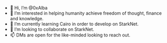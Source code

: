 - 👋 Hi, I’m @0xAlba
- 👀 I’m interested in helping humanity achieve freedom of thought, finance and knowledge.
- 🌱 I’m currently learning Cairo in order to develop on StarkNet.
- 💞️ I’m looking to collaborate on StarkNet. 
- 📫 DMs are open for the like-minded looking to reach out. 

